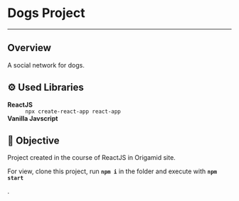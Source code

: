 <h1><b>Dogs Project</b></h1>
<hr>
<h2>Overview</h2>
<p>A social network for dogs.</p>
<h2>⚙️ Used Libraries</h2>
<dl>
  <dt><b>ReactJS</b></dt>
    <dd>
      <code>npx create-react-app react-app</code>
    </dd>
  <dt><b>Vanilla Javscript</b></dt>
</dl>
<h2>🎯 Objective</h2>
<p>Project created in the course of ReactJS in Origamid site.</p>
<p>For view, clone this project, run <code><b>npm i</b></code> in the folder and execute with <code><b>npm start</b></code></p>.
